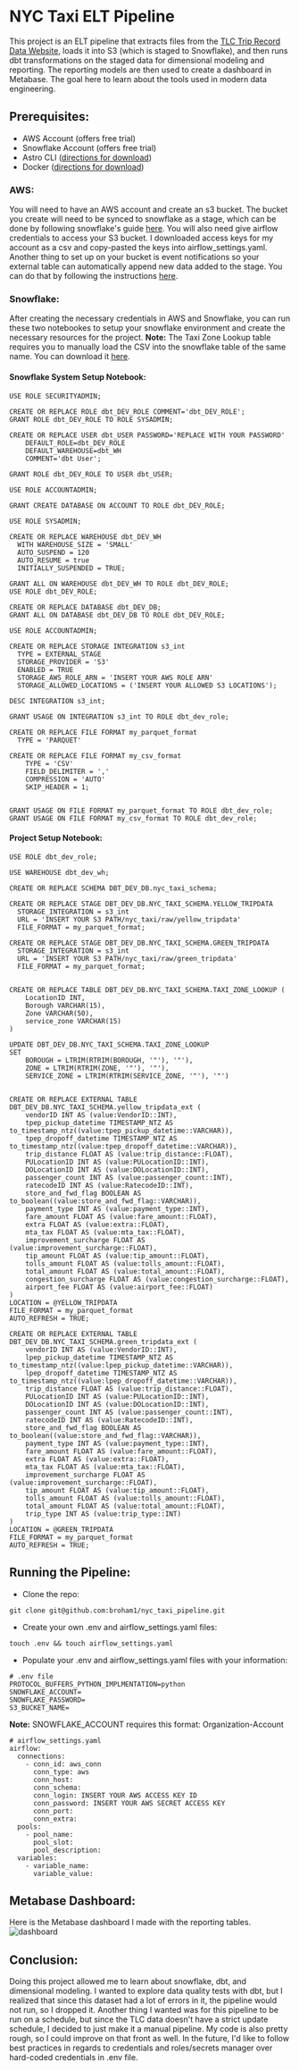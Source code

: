 # NYC Taxi ELT Pipeline
This project is an ELT pipeline that extracts files from the [TLC Trip Record Data Website](https://www.nyc.gov/site/tlc/about/tlc-trip-record-data.page), loads it into S3 (which is staged to Snowflake), and then runs dbt transformations on the staged data for dimensional modeling and reporting. The reporting models are then used to create a dashboard in Metabase. The goal here to learn about the tools used in modern data engineering.

## Prerequisites:
- AWS Account (offers free trial)
- Snowflake Account (offers free trial)
- Astro CLI ([directions for download](https://www.astronomer.io/docs/astro/cli/install-cli?tab=mac#install-the-astro-cli))
- Docker ([directions for download](https://docs.docker.com/get-docker/))

### AWS:
You will need to have an AWS account and create an s3 bucket. The bucket you create will need to be synced to snowflake as a stage, which can be done by following snowflake's guide [here](https://docs.snowflake.com/en/user-guide/data-load-s3-config-storage-integration). You will also need give airflow credentials to access your S3 bucket. I downloaded access keys for my account as a csv and copy-pasted the keys into airflow_settings.yaml. Another thing to set up on your bucket is event notifications so your external table can automatically append new data added to the stage. You can do that by following the instructions [here](https://docs.snowflake.com/en/user-guide/tables-external-s3).

### Snowflake:
After creating the necessary credentials in AWS and Snowflake, you can run these two notebookes to setup your snowflake environment and create the necessary resources for the project. **Note:** The Taxi Zone Lookup table requires you to manually load the CSV into the snowflake table of the same name. You can download it [here](https://d37ci6vzurychx.cloudfront.net/misc/taxi_zone_lookup.csv).

#### Snowflake System Setup Notebook:
```
USE ROLE SECURITYADMIN;

CREATE OR REPLACE ROLE dbt_DEV_ROLE COMMENT='dbt_DEV_ROLE';
GRANT ROLE dbt_DEV_ROLE TO ROLE SYSADMIN;

CREATE OR REPLACE USER dbt_USER PASSWORD='REPLACE WITH YOUR PASSWORD'
	DEFAULT_ROLE=dbt_DEV_ROLE
	DEFAULT_WAREHOUSE=dbt_WH
	COMMENT='dbt User';
    
GRANT ROLE dbt_DEV_ROLE TO USER dbt_USER;

USE ROLE ACCOUNTADMIN;

GRANT CREATE DATABASE ON ACCOUNT TO ROLE dbt_DEV_ROLE;

USE ROLE SYSADMIN;

CREATE OR REPLACE WAREHOUSE dbt_DEV_WH
  WITH WAREHOUSE_SIZE = 'SMALL' 
  AUTO_SUSPEND = 120
  AUTO_RESUME = true
  INITIALLY_SUSPENDED = TRUE;

GRANT ALL ON WAREHOUSE dbt_DEV_WH TO ROLE dbt_DEV_ROLE;
USE ROLE dbt_DEV_ROLE;

CREATE OR REPLACE DATABASE dbt_DEV_DB;
GRANT ALL ON DATABASE dbt_DEV_DB TO ROLE dbt_DEV_ROLE;

USE ROLE ACCOUNTADMIN;

CREATE OR REPLACE STORAGE INTEGRATION s3_int
  TYPE = EXTERNAL_STAGE
  STORAGE_PROVIDER = 'S3'
  ENABLED = TRUE
  STORAGE_AWS_ROLE_ARN = 'INSERT YOUR AWS ROLE ARN'
  STORAGE_ALLOWED_LOCATIONS = ('INSERT YOUR ALLOWED S3 LOCATIONS');

DESC INTEGRATION s3_int;

GRANT USAGE ON INTEGRATION s3_int TO ROLE dbt_dev_role;

CREATE OR REPLACE FILE FORMAT my_parquet_format
  TYPE = 'PARQUET'

CREATE OR REPLACE FILE FORMAT my_csv_format
    TYPE = 'CSV'
    FIELD_DELIMITER = ','
    COMPRESSION = 'AUTO'
    SKIP_HEADER = 1;


GRANT USAGE ON FILE FORMAT my_parquet_format TO ROLE dbt_dev_role;
GRANT USAGE ON FILE FORMAT my_csv_format TO ROLE dbt_dev_role;
```
#### Project Setup Notebook:
```
USE ROLE dbt_dev_role;

USE WAREHOUSE dbt_dev_wh;

CREATE OR REPLACE SCHEMA DBT_DEV_DB.nyc_taxi_schema;

CREATE OR REPLACE STAGE DBT_DEV_DB.NYC_TAXI_SCHEMA.YELLOW_TRIPDATA
  STORAGE_INTEGRATION = s3_int
  URL = 'INSERT YOUR S3 PATH/nyc_taxi/raw/yellow_tripdata'
  FILE_FORMAT = my_parquet_format;

CREATE OR REPLACE STAGE DBT_DEV_DB.NYC_TAXI_SCHEMA.GREEN_TRIPDATA
  STORAGE_INTEGRATION = s3_int
  URL = 'INSERT YOUR S3 PATH/nyc_taxi/raw/green_tripdata'
  FILE_FORMAT = my_parquet_format;


CREATE OR REPLACE TABLE DBT_DEV_DB.NYC_TAXI_SCHEMA.TAXI_ZONE_LOOKUP (
    LocationID INT,
    Borough VARCHAR(15),
    Zone VARCHAR(50),
    service_zone VARCHAR(15)
)

UPDATE DBT_DEV_DB.NYC_TAXI_SCHEMA.TAXI_ZONE_LOOKUP
SET 
    BOROUGH = LTRIM(RTRIM(BOROUGH, '"'), '"'),
    ZONE = LTRIM(RTRIM(ZONE, '"'), '"'),
    SERVICE_ZONE = LTRIM(RTRIM(SERVICE_ZONE, '"'), '"')


CREATE OR REPLACE EXTERNAL TABLE DBT_DEV_DB.NYC_TAXI_SCHEMA.yellow_tripdata_ext (
    vendorID INT AS (value:VendorID::INT),
    tpep_pickup_datetime TIMESTAMP_NTZ AS to_timestamp_ntz((value:tpep_pickup_datetime::VARCHAR)),
    tpep_dropoff_datetime TIMESTAMP_NTZ AS to_timestamp_ntz((value:tpep_dropoff_datetime::VARCHAR)),
    trip_distance FLOAT AS (value:trip_distance::FLOAT),
    PULocationID INT AS (value:PULocationID::INT),
    DOLocationID INT AS (value:DOLocationID::INT),
    passenger_count INT AS (value:passenger_count::INT),
    ratecodeID INT AS (value:RatecodeID::INT),
    store_and_fwd_flag BOOLEAN AS to_boolean((value:store_and_fwd_flag::VARCHAR)),
    payment_type INT AS (value:payment_type::INT),
    fare_amount FLOAT AS (value:fare_amount::FLOAT),
    extra FLOAT AS (value:extra::FLOAT),
    mta_tax FLOAT AS (value:mta_tax::FLOAT),
    improvement_surcharge FLOAT AS (value:improvement_surcharge::FLOAT),
    tip_amount FLOAT AS (value:tip_amount::FLOAT),
    tolls_amount FLOAT AS (value:tolls_amount::FLOAT),
    total_amount FLOAT AS (value:total_amount::FLOAT),
    congestion_surcharge FLOAT AS (value:congestion_surcharge::FLOAT),
    airport_fee FLOAT AS (value:airport_fee::FLOAT)
)
LOCATION = @YELLOW_TRIPDATA
FILE_FORMAT = my_parquet_format
AUTO_REFRESH = TRUE;

CREATE OR REPLACE EXTERNAL TABLE DBT_DEV_DB.NYC_TAXI_SCHEMA.green_tripdata_ext (
    vendorID INT AS (value:VendorID::INT),
    lpep_pickup_datetime TIMESTAMP_NTZ AS to_timestamp_ntz((value:lpep_pickup_datetime::VARCHAR)),
    lpep_dropoff_datetime TIMESTAMP_NTZ AS to_timestamp_ntz((value:lpep_dropoff_datetime::VARCHAR)),
    trip_distance FLOAT AS (value:trip_distance::FLOAT),
    PULocationID INT AS (value:PULocationID::INT),
    DOLocationID INT AS (value:DOLocationID::INT),
    passenger_count INT AS (value:passenger_count::INT),
    ratecodeID INT AS (value:RatecodeID::INT),
    store_and_fwd_flag BOOLEAN AS to_boolean((value:store_and_fwd_flag::VARCHAR)),
    payment_type INT AS (value:payment_type::INT),
    fare_amount FLOAT AS (value:fare_amount::FLOAT),
    extra FLOAT AS (value:extra::FLOAT),
    mta_tax FLOAT AS (value:mta_tax::FLOAT),
    improvement_surcharge FLOAT AS (value:improvement_surcharge::FLOAT),
    tip_amount FLOAT AS (value:tip_amount::FLOAT),
    tolls_amount FLOAT AS (value:tolls_amount::FLOAT),
    total_amount FLOAT AS (value:total_amount::FLOAT),
    trip_type INT AS (value:trip_type::INT)
)
LOCATION = @GREEN_TRIPDATA
FILE_FORMAT = my_parquet_format
AUTO_REFRESH = TRUE;
```

## Running the Pipeline:
- Clone the repo:
```
git clone git@github.com:broham1/nyc_taxi_pipeline.git
```
- Create your own .env and airflow_settings.yaml files:
```
touch .env && touch airflow_settings.yaml
```
- Populate your .env and airflow_settings.yaml files with your information:
```
# .env file
PROTOCOL_BUFFERS_PYTHON_IMPLMENTATION=python
SNOWFLAKE_ACCOUNT=
SNOWFLAKE_PASSWORD=
S3_BUCKET_NAME=
```
**Note:** SNOWFLAKE_ACCOUNT requires this format: Organization-Account
```
# airflow_settings.yaml
airflow:
  connections:
    - conn_id: aws_conn
      conn_type: aws
      conn_host:
      conn_schema:
      conn_login: INSERT YOUR AWS ACCESS KEY ID
      conn_password: INSERT YOUR AWS SECRET ACCESS KEY
      conn_port:
      conn_extra:
  pools:
    - pool_name:
      pool_slot:
      pool_description:
  variables:
    - variable_name:
      variable_value:
```

## Metabase Dashboard:
Here is the Metabase dashboard I made with the reporting tables.
![dashboard](taxi_dashboard.png)

## Conclusion:
Doing this project allowed me to learn about snowflake, dbt, and dimensional modeling. I wanted to explore data quality tests with dbt, but I realized that since this dataset had a lot of errors in it, the pipeline would not run, so I dropped it. Another thing I wanted was for this pipeline to be run on a schedule, but since the TLC data doesn't have a strict update schedule, I decided to just make it a manual pipeline. My code is also pretty rough, so I could improve on that front as well. In the future, I'd like to follow best practices in regards to credentials and roles/secrets manager over hard-coded credentials in .env file.
